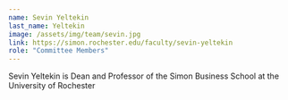 ```yaml
---
name: Sevin Yeltekin
last_name: Yeltekin
image: /assets/img/team/sevin.jpg
link: https://simon.rochester.edu/faculty/sevin-yeltekin
role: "Committee Members"
---
```

Sevin Yeltekin is Dean and Professor of the Simon Business School at the University of Rochester